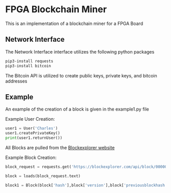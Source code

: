 # FPGA Blockchain Miner
This is an implementation of a blockchain miner for a FPGA Board

## Network Interface
The Network Interface interface utilizes the following python packages
```bash
pip3-install requests
pip3-install bitcoin
```

The Bitcoin API is utilized to create public keys, private keys, and bitcoin addresses

## Example
An example of the creation of a block is given in the example1.py file

Example User Creation:
```python
user1 = User('Charles')
user1.createPrivateKey()
print(user1.returnUser())
```

All Blocks are pulled from the [Blockexplorer website](https://blockexplorer.com/)

Example Block Creation:
```python
block_request = requests.get('https://blockexplorer.com/api/block/0000000000000000079c58e8b5bce4217f7515a74b170049398ed9b8428beb4a')

block = loads(block_request.text)

block1 = Block(block['hash'],block['version'],block['previousblockhash'],block['merkleroot'],block['time'],block['bits'], block['nonce'])
```
